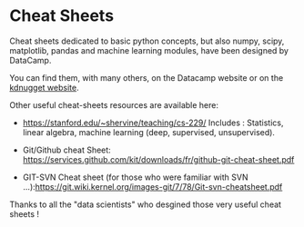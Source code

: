 # Cheat Sheets

Cheat sheets dedicated to basic python concepts, but also numpy, scipy, matplotlib, pandas and machine learning modules, have been designed by DataCamp.

You can find them, with many others, on the Datacamp website or on the [kdnugget website](https://www.kdnuggets.com/2017/09/essential-data-science-machine-learning-deep-learning-cheat-sheets.html).

Other useful cheat-sheets resources are available here:    

- https://stanford.edu/~shervine/teaching/cs-229/ Includes : Statistics, linear algebra, machine learning (deep, supervised, unsupervised).

- Git/Github cheat Sheet:  https://services.github.com/kit/downloads/fr/github-git-cheat-sheet.pdf

- GIT-SVN Cheat sheet (for those who were familiar with SVN ...):https://git.wiki.kernel.org/images-git/7/78/Git-svn-cheatsheet.pdf

Thanks to all the "data scientists" who desgined those very useful cheat sheets !
